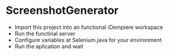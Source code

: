 # ScreenshotGenerator

* Import this project into an functional iDempiere workspace
* Run the functinal server  
* Configure variables at Selenium.java for your environment
* Run the aplication and wait
